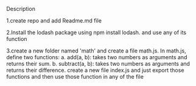 Description

1.create repo and add Readme.md file

2.Install the lodash package using npm install lodash. and use any of its function

3.create a new folder named 'math' and create a file math.js. In math.js, define two functions:
a. add(a, b): takes two numbers as arguments and returns their sum.
b. subtract(a, b): takes two numbers as arguments and returns their difference.
create a new file index.js and just export those functions and then use those function in any of the file